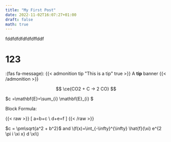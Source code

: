 ```yaml
---
title: "My First Post"
date: 2022-11-02T16:07:27+01:00
draft: false
math: true
---
```

fddfdfdfdfdfdffddf

<!--more-->

# 123

:(fas fa-message):
{{< admonition tip "This is a tip" true >}}
A **tip** banner
{{< /admonition >}}



$$ \ce{CO2 + C -> 2 CO} $$

$c =\mathbf{E}=\sum_{i} \mathbf{E}_{i}  $


Block Formula:

{{< raw >}}
\[ a=b+c \\ d+e=f \]
{{< /raw >}}


$c = \pm\sqrt{a^2 + b^2}$ and \\(f(x)=\int_{-\infty}^{\infty} \hat{f}(\xi) e^{2 \pi i \xi x} d \xi\\)
